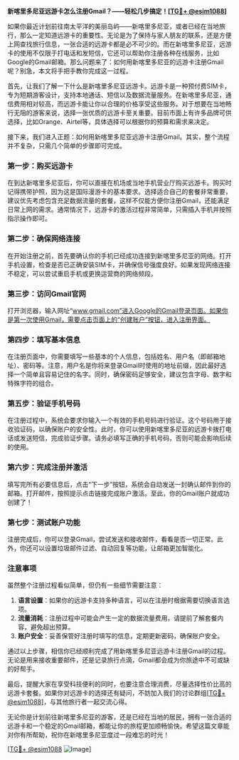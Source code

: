 **新喀里多尼亚远游卡怎么注册Gmail？——轻松几步搞定！[[TG💪+ @esim1088](https://t.me/s/esim1088)]**

如果你最近计划前往南太平洋的美丽岛屿——新喀里多尼亚，或者已经在当地旅行，那么一定知道远游卡的重要性。无论是为了保持与家人朋友的联系，还是方便上网查找旅行信息，一张合适的远游卡都是必不可少的。而在新喀里多尼亚，远游卡的使用不仅限于打电话和发短信，它还可以帮助你注册各种在线服务，比如Google的Gmail邮箱。那么问题来了：如何用新喀里多尼亚的远游卡注册Gmail呢？别急，本文将手把手教你完成这一过程。

首先，让我们了解一下什么是新喀里多尼亚远游卡。远游卡是一种预付费SIM卡，专为短期游客设计，支持本地通话、短信以及数据流量服务。在新喀里多尼亚，通信费用相对较高，而远游卡能让你以合理的价格享受这些服务。对于想要在当地畅行无阻的游客来说，选择一张优质的远游卡至关重要。目前市面上有许多品牌可供选择，比如Orange、Airtel等，具体选择可以根据你的预算和需求来决定。

接下来，我们进入正题：如何用新喀里多尼亚远游卡注册Gmail。其实，整个流程并不复杂，只需几个简单的步骤即可完成。

### **第一步：购买远游卡**
在到达新喀里多尼亚后，你可以直接在机场或当地手机营业厅购买远游卡。购买时记得携带护照，因为这是国际漫游卡的基本要求。选择适合自己的套餐非常重要，建议优先考虑包含充足数据流量的套餐，这样不仅能方便你注册Gmail，还能满足日常上网的需求。通常情况下，远游卡的激活过程非常简单，只需插入手机并按照指示操作即可。

### **第二步：确保网络连接**
在开始注册之前，首先要确认你的手机已经成功连接到新喀里多尼亚的网络。打开手机设置，检查是否已正确安装SIM卡，并确保信号强度良好。如果发现网络连接不稳定，可以尝试重启手机或更换运营商的网络频段。

### **第三步：访问Gmail官网**
打开浏览器，输入网址“www.gmail.com”进入Google的Gmail登录页面。如果你是第一次使用Gmail，需要点击页面上的“创建账户”按钮，进入注册界面。

### **第四步：填写基本信息**
在注册页面中，你需要填写一些基本的个人信息，包括姓名、用户名（即邮箱地址）、密码等。注意，用户名是你将来登录Gmail时使用的地址前缀，因此最好选择一个简单且容易记住的名字。同时，确保密码足够安全，建议包含字母、数字和特殊字符的组合。

### **第五步：验证手机号码**
在注册过程中，系统会要求你输入一个有效的手机号码进行验证。这个号码用于接收验证码，以确保账户的安全性。此时，你可以使用新喀里多尼亚的远游卡拨打电话或发送短信，完成验证步骤。请务必填写正确的手机号码，否则可能会影响后续的使用。

### **第六步：完成注册并激活**
填写完所有必要信息后，点击“下一步”按钮，系统会自动发送一封确认邮件到你的邮箱。打开邮件，按照提示点击链接完成账户激活。至此，你的Gmail账户就成功创建了！

### **第七步：测试账户功能**
注册完成后，你可以登录Gmail，尝试发送和接收邮件，看看是否一切正常。此外，你还可以设置垃圾邮件过滤、自动回复等功能，让邮箱更加智能化。

### **注意事项**
虽然整个注册过程看似简单，但仍有一些细节需要注意：
1. **语言设置**：如果你的远游卡支持多种语言，可以在注册时根据需要切换语言选项。
2. **流量消耗**：注册过程中可能会产生一定的数据流量费用，请提前了解套餐内容，避免超出预算。
3. **账户安全**：妥善保管好注册时填写的信息，定期更新密码，确保账户安全。

通过以上步骤，相信你已经顺利完成了用新喀里多尼亚远游卡注册Gmail的过程。无论是用来接收重要邮件，还是记录旅行点滴，Gmail都会成为你旅途中不可或缺的好帮手。

最后，提醒大家在享受科技便利的同时，也要注意合理消费，尽量选择性价比高的远游卡套餐。如果你对远游卡的选择还有疑问，不妨加入我们的讨论群组[[TG💪+ @esim1088](https://t.me/s/esim1088)]，与其他旅行者一起交流心得。

无论你是计划前往新喀里多尼亚的游客，还是已经在当地的居民，拥有一张合适的远游卡和一个稳定的Gmail邮箱，都能让你的旅程更加顺畅愉快。希望这篇文章能对你有所帮助，祝你在新喀里多尼亚度过一段难忘的时光！

[[TG💪+ @esim1088](https://t.me/s/esim1088) ![Image](https://i.postimg.cc/4NQfJmqS/Snipaste-2025-05-13-00-14-12.png)]